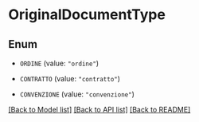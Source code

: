 # OriginalDocumentType

## Enum


* `ORDINE` (value: `"ordine"`)

* `CONTRATTO` (value: `"contratto"`)

* `CONVENZIONE` (value: `"convenzione"`)


[[Back to Model list]](../README.md#documentation-for-models) [[Back to API list]](../README.md#documentation-for-api-endpoints) [[Back to README]](../README.md)


